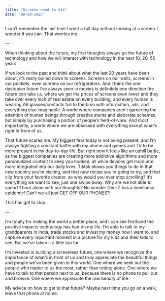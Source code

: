 ```yaml
---
title: "Screens need to die"
date: "09-29-2025"
---
```


I can’t remember the last time I went a full day without looking at a screen. I wonder if you can. That worries me.

—

When thinking about the future, my first thoughts always go the future of technology and how we will interact with technology in the next 10, 20, 50 years.

If we look to the past and think about what the last 20 years have been about, it’s really boiled down to screens. Screens on our walls, screens in our pockets, even screens on our refrigerators. And I think the one dystopian future I’ve always seen in movies is definitely one direction the future can take us, where we get the prices of screens even lower and they take over every inch of real estate on every building, and every human is wearing AR glasses/contacts full to the brim with information, ads, and everything else imaginable. A world where companies aren’t garnering the attention of human beings through creative stunts and elaborate schemes, but simply by purchasing a portion of people’s field-of-view. And most importantly, a world where we are obsessed with everything except what’s right in front of us.

That future scares me. My biggest fear today is not being present, and I’m always fighting a constant battle with my phone and games and TV to be more present in my day-to-day life. But right now it feels like an uphill battle, as the biggest companies are creating more addictive algorithms and more personalized content to keep you hooked, all while devices get more and more integrated into our daily lives. Tiktok shows you things to do in that new country you’re visiting, and that new recipe you’re going to try, and that clip from your favorite creator, so why would you ever stop scrolling? It’s everything we want to see, just one swipe away. Why are we not able to spend 1 hour alone with our thoughts? No wonder Gen-Z has a loneliness epidemic! Can’t we all just GET OFF OUR PHONES?!

This has got to stop.

—

I’m totally for making the world a better place, and I can see firsthand the positive impacts technology has had on my life. I’m able to talk to my grandparents in India,  trade stocks and invest my money how I want to, and capture every important moment in a picture for my kids and their kids to see. But we’ve taken it a little too far. 

I’m invested in building a screenless future, one where we recognize the importance of what’s in front of us and truly appreciate the beautiful things and people we’ve been given in this world. One where we seek out the people who matter to us the most, rather than rotting alone. One where we have to talk to that person next to us, because there is no phone to pull out and browse. One where we appreciate the raw beauty of life.

My advice on how to get to that future? Maybe next time you go on a walk, leave that phone at home.